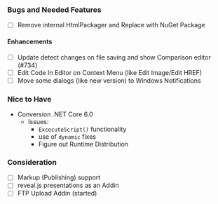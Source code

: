 ### Bugs and Needed Features
* [ ] Remove internal HtmlPackager and Replace with NuGet Package

#### Enhancements
* [ ] Update detect changes on file saving and show Comparison editor (#734)
* [ ] Edit Code In Editor on Context Menu (like Edit Image/Edit HREF)
* [ ] Move some dialogs (like new version) to Windows Notifications

### Nice to Have
* Conversion .NET Core 6.0  
	* Issues:
		* `ExcecuteScript()` functionality
		* use of `dynamic` fixes
		* Figure out Runtime Distribution

### Consideration
* [ ] Markup (Publishing) support
* [ ] reveal.js presentations as an Addin
* [ ] FTP Upload Addin (started)
